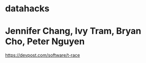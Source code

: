 # datahacks
# Jennifer Chang, Ivy Tram, Bryan Cho, Peter Nguyen

https://devpost.com/software/t-race
